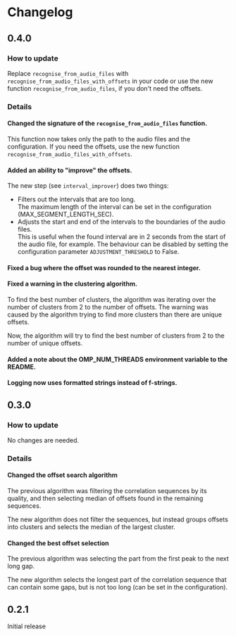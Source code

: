 # Changelog

## 0.4.0

### How to update

Replace `recognise_from_audio_files` with `recognise_from_audio_files_with_offsets` in your code or
use the new function `recognise_from_audio_files`, if you don't need the offsets.

### Details

#### Changed the signature of the `recognise_from_audio_files` function.

This function now takes only the path to the audio files and the configuration.
If you need the offsets, use the new function `recognise_from_audio_files_with_offsets`.

#### Added an ability to "improve" the offsets.

The new step (see `interval_improver`) does two things:

- Filters out the intervals that are too long.  
  The maximum length of the interval can be set in the configuration (MAX_SEGMENT_LENGTH_SEC).
- Adjusts the start and end of the intervals to the boundaries of the audio files.  
  This is useful when the found interval are in 2 seconds from the start of the audio file, for example.
  The behaviour can be disabled by setting the configuration parameter `ADJUSTMENT_THRESHOLD` to False.

#### Fixed a bug where the offset was rounded to the nearest integer.

#### Fixed a warning in the clustering algorithm.

To find the best number of clusters, the algorithm was iterating over the number
of clusters from 2 to the number of offsets. The warning was caused by the
algorithm trying to find more clusters than there are unique offsets.

Now, the algorithm will try to find the best number of clusters from 2 to the
number of unique offsets.

#### Added a note about the OMP_NUM_THREADS environment variable to the README.

#### Logging now uses formatted strings instead of f-strings.

## 0.3.0

### How to update

No changes are needed.

### Details

#### Changed the offset search algorithm

The previous algorithm was filtering the correlation sequences by its quality,
and then selecting median of offsets found in the remaining sequences.

The new algorithm does not filter the sequences, but instead groups offsets
into clusters and selects the median of the largest cluster.

#### Changed the best offset selection

The previous algorithm was selecting the part from the first peak to the next
long gap.

The new algorithm selects the longest part of the correlation sequence that
can contain some gaps, but is not too long (can be set in the configuration).

## 0.2.1

Initial release